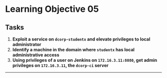 # Learning Objective 05

## Tasks

1. **Exploit a service on `dcorp-studentx` and elevate privileges to local administrator**
2. **Identify a machine in the domain where `studentx` has local administrative access**
3. **Using privileges of a user on Jenkins on `172.16.3.11:8080`, get admin privileges on `172.16.3.11`, the `dcorp-ci` server**

---
